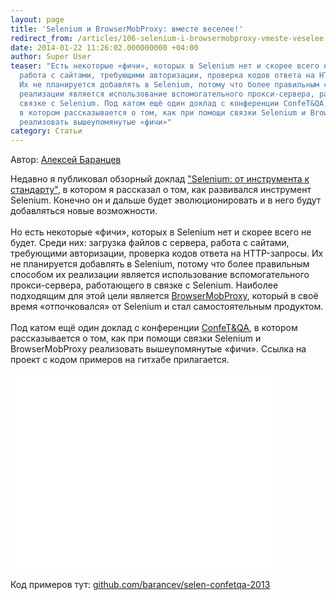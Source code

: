 ```yaml
---
layout: page
title: 'Selenium и BrowserMobProxy: вместе веселее!'
redirect_from: /articles/106-selenium-i-browsermobproxy-vmeste-veselee.html
date: 2014-01-22 11:26:02.000000000 +04:00
author: Super User
teaser: "Eсть некоторые «фичи», которых в Selenium нет и скорее всего не будет. Среди них: загрузка файлов с сервера,
  работа с сайтами, требующими авторизации, проверка кодов ответа на HTTP-запросы.
  Их не планируется добавлять в Selenium, потому что более правильным способом их
  реализации является использование вспомогательного прокси-сервера, работающего в
  связке с Selenium. Под катом ещё один доклад с конференции ConfeT&QA,
  в котором рассказывается о том, как при помощи связки Selenium и BrowserMobProxy
  реализовать вышеупомянутые «фичи»"
category: Статьи
---
```

<p>Автор: <a href="http://www.software-testing.ru/about/authors/9-barancev">Алексей Баранцев</a></p>
<p>Недавно я публиковал обзорный доклад <a href="http://www.software-testing.ru/library/testing/general-testing/1894-selenium-">"Selenium: от инструмента к стандарту"</a>, в котором я рассказал о том, как развивался инструмент Selenium. Конечно он и дальше будет эволюционировать и в него будут добавляться новые возможности.<br /> <br /> Но есть некоторые «фичи», которых в Selenium нет и скорее всего не будет. Среди них: загрузка файлов с сервера, работа с сайтами, требующими авторизации, проверка кодов ответа на HTTP-запросы. Их не планируется добавлять в Selenium, потому что более правильным способом их реализации является использование вспомогательного прокси-сервера, работающего в связке с Selenium. Наиболее подходящим для этой цели является <a href="http://bmp.lightbody.net/">BrowserMobProxy</a>, который в своё время «отпочковался» от Selenium и стал самостоятельным продуктом.<br /> <br /> Под катом ещё один доклад с конференции <a href="http://confetqa.ru/">ConfeT&amp;QA</a>, в котором рассказывается о том, как при помощи связки Selenium и BrowserMobProxy реализовать вышеупомянутые «фичи». Ссылка на проект с кодом примеров на гитхабе прилагается.</p>
<p><iframe src="//www.youtube.com/embed/Skpmd70YD10" width="420" height="315" frameborder="0"></iframe></p>
<p>Код примеров тут: <a href="https://github.com/barancev/selen-confetqa-2013">github.com/barancev/selen-confetqa-2013</a></p>
